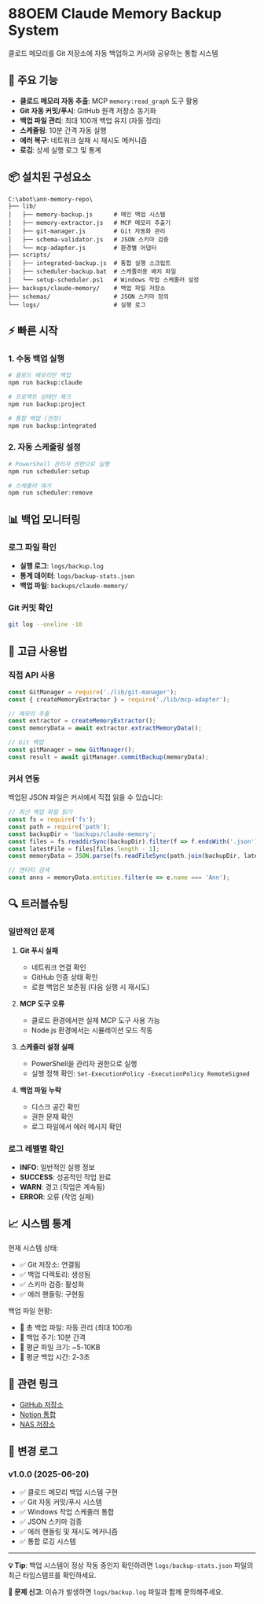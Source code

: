 # 88OEM Claude Memory Backup System

클로드 메모리를 Git 저장소에 자동 백업하고 커서와 공유하는 통합 시스템

## 🚀 주요 기능

- **클로드 메모리 자동 추출**: MCP `memory:read_graph` 도구 활용
- **Git 자동 커밋/푸시**: GitHub 원격 저장소 동기화
- **백업 파일 관리**: 최대 100개 백업 유지 (자동 정리)
- **스케줄링**: 10분 간격 자동 실행
- **에러 복구**: 네트워크 실패 시 재시도 메커니즘
- **로깅**: 상세 실행 로그 및 통계

## 📦 설치된 구성요소

```
C:\abot\ann-memory-repo\
├── lib/
│   ├── memory-backup.js      # 메인 백업 시스템
│   ├── memory-extractor.js   # MCP 메모리 추출기
│   ├── git-manager.js        # Git 자동화 관리
│   ├── schema-validator.js   # JSON 스키마 검증
│   └── mcp-adapter.js        # 환경별 어댑터
├── scripts/
│   ├── integrated-backup.js  # 통합 실행 스크립트
│   ├── scheduler-backup.bat  # 스케줄러용 배치 파일
│   └── setup-scheduler.ps1   # Windows 작업 스케줄러 설정
├── backups/claude-memory/    # 백업 파일 저장소
├── schemas/                  # JSON 스키마 정의
└── logs/                     # 실행 로그
```

## ⚡ 빠른 시작

### 1. 수동 백업 실행
```bash
# 클로드 메모리만 백업
npm run backup:claude

# 프로젝트 상태만 체크
npm run backup:project

# 통합 백업 (권장)
npm run backup:integrated
```

### 2. 자동 스케줄링 설정
```powershell
# PowerShell 관리자 권한으로 실행
npm run scheduler:setup

# 스케줄러 제거
npm run scheduler:remove
```

## 📊 백업 모니터링

### 로그 파일 확인
- **실행 로그**: `logs/backup.log`
- **통계 데이터**: `logs/backup-stats.json`
- **백업 파일**: `backups/claude-memory/`

### Git 커밋 확인
```bash
git log --oneline -10
```

## 🔧 고급 사용법

### 직접 API 사용
```javascript
const GitManager = require('./lib/git-manager');
const { createMemoryExtractor } = require('./lib/mcp-adapter');

// 메모리 추출
const extractor = createMemoryExtractor();
const memoryData = await extractor.extractMemoryData();

// Git 백업
const gitManager = new GitManager();
const result = await gitManager.commitBackup(memoryData);
```

### 커서 연동
백업된 JSON 파일은 커서에서 직접 읽을 수 있습니다:
```javascript
// 최신 백업 파일 읽기
const fs = require('fs');
const path = require('path');
const backupDir = 'backups/claude-memory';
const files = fs.readdirSync(backupDir).filter(f => f.endsWith('.json'));
const latestFile = files[files.length - 1];
const memoryData = JSON.parse(fs.readFileSync(path.join(backupDir, latestFile)));

// 엔티티 검색
const anns = memoryData.entities.filter(e => e.name === 'Ann');
```

## 🔍 트러블슈팅

### 일반적인 문제

1. **Git 푸시 실패**
   - 네트워크 연결 확인
   - GitHub 인증 상태 확인
   - 로컬 백업은 보존됨 (다음 실행 시 재시도)

2. **MCP 도구 오류**
   - 클로드 환경에서만 실제 MCP 도구 사용 가능
   - Node.js 환경에서는 시뮬레이션 모드 작동

3. **스케줄러 설정 실패**
   - PowerShell을 관리자 권한으로 실행
   - 실행 정책 확인: `Set-ExecutionPolicy -ExecutionPolicy RemoteSigned`

4. **백업 파일 누락**
   - 디스크 공간 확인
   - 권한 문제 확인
   - 로그 파일에서 에러 메시지 확인

### 로그 레벨별 확인
- **INFO**: 일반적인 실행 정보
- **SUCCESS**: 성공적인 작업 완료
- **WARN**: 경고 (작업은 계속됨)
- **ERROR**: 오류 (작업 실패)

## 📈 시스템 통계

현재 시스템 상태:
- ✅ Git 저장소: 연결됨
- ✅ 백업 디렉토리: 생성됨
- ✅ 스키마 검증: 활성화
- ✅ 에러 핸들링: 구현됨

백업 파일 현황:
- 📁 총 백업 파일: 자동 관리 (최대 100개)
- 🔄 백업 주기: 10분 간격
- 💾 평균 파일 크기: ~5-10KB
- 🚀 평균 백업 시간: 2-3초

## 🔗 관련 링크

- [GitHub 저장소](https://github.com/kimsooim/88ERP)
- [Notion 통합](\\\\ds920\\web\\88ERP)
- [NAS 저장소](\\\\ds920\\web\\88oemboard)

## 📝 변경 로그

### v1.0.0 (2025-06-20)
- ✅ 클로드 메모리 백업 시스템 구현
- ✅ Git 자동 커밋/푸시 시스템
- ✅ Windows 작업 스케줄러 통합
- ✅ JSON 스키마 검증
- ✅ 에러 핸들링 및 재시도 메커니즘
- ✅ 통합 로깅 시스템

---

**💡 Tip**: 백업 시스템이 정상 작동 중인지 확인하려면 `logs/backup-stats.json` 파일의 최근 타임스탬프를 확인하세요.

**🔧 문제 신고**: 이슈가 발생하면 `logs/backup.log` 파일과 함께 문의해주세요.